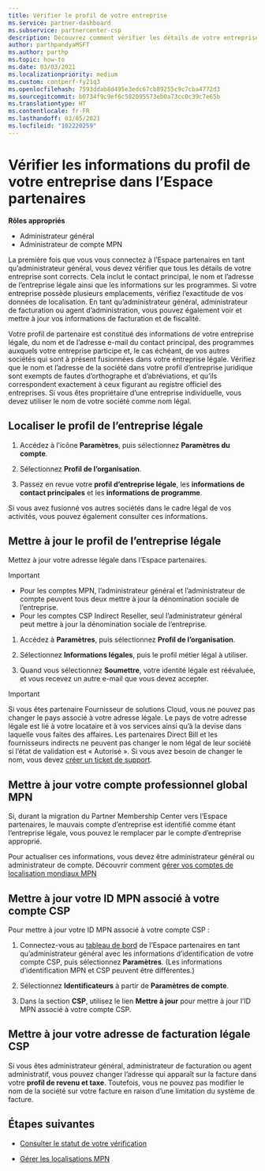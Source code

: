 ```yaml
---
title: Vérifier le profil de votre entreprise
ms.service: partner-dashboard
ms.subservice: partnercenter-csp
description: Découvrez comment vérifier les détails de votre entreprise comme le contact principal, l’adresse et les informations sur les programmes. Vous pouvez aussi mettre à jour votre adresse légale et votre adresse de facturation.
author: parthpandyaMSFT
ms.author: parthp
ms.topic: how-to
ms.date: 03/03/2021
ms.localizationpriority: medium
ms.custom: contperf-fy21q3
ms.openlocfilehash: 7593ddab8d495e3edc67cb89255c9c7cba4772d3
ms.sourcegitcommit: b0734f9c9ef6c582095573eb0a73cc0c39c7e65b
ms.translationtype: HT
ms.contentlocale: fr-FR
ms.lasthandoff: 03/05/2021
ms.locfileid: "102220259"
---
```

# <a name="verify-your-company-profile-information-in-partner-center"></a>Vérifier les informations du profil de votre entreprise dans l’Espace partenaires

**Rôles appropriés**

- Administrateur général
- Administrateur de compte MPN

La première fois que vous vous connectez à l’Espace partenaires en tant qu’administrateur général, vous devez vérifier que tous les détails de votre entreprise sont corrects. Cela inclut le contact principal, le nom et l’adresse de l’entreprise légale ainsi que les informations sur les programmes. Si votre entreprise possède plusieurs emplacements, vérifiez l’exactitude de vos données de localisation. En tant qu’administrateur général, administrateur de facturation ou agent d’administration, vous pouvez également voir et mettre à jour vos informations de facturation et de fiscalité.

Votre profil de partenaire est constitué des informations de votre entreprise légale, du nom et de l’adresse e-mail du contact principal, des programmes auxquels votre entreprise participe et, le cas échéant, de vos autres sociétés qui sont à présent fusionnées dans votre entreprise légale. Vérifiez que le nom et l’adresse de la société dans votre profil d’entreprise juridique sont exempts de fautes d’orthographe et d’abréviations, et qu’ils correspondent exactement à ceux figurant au registre officiel des entreprises. Si vous êtes propriétaire d’une entreprise individuelle, vous devez utiliser le nom de votre société comme nom légal.



## <a name="locate-the-legal-business-profile"></a>Localiser le profil de l’entreprise légale

1. Accédez à l’icône **Paramètres**, puis sélectionnez **Paramètres du compte**.
 
1. Sélectionnez **Profil de l’organisation**. 

2. Passez en revue votre **profil d’entreprise légale**, les **informations de contact principales** et les **informations de programme**.

Si vous avez fusionné vos autres sociétés dans le cadre légal de vos activités, vous pouvez également consulter ces informations. 

## <a name="update-your-legal-business-profile"></a>Mettre à jour le profil de l’entreprise légale

Mettez à jour votre adresse légale dans l’Espace partenaires.

>[!Important]
>- Pour les comptes MPN, l’administrateur général et l’administrateur de compte peuvent tous deux mettre à jour la dénomination sociale de l’entreprise.
>- Pour les comptes CSP Indirect Reseller, seul l’administrateur général peut mettre à jour la dénomination sociale de l’entreprise. 

1. Accédez à **Paramètres**, puis sélectionnez **Profil de l’organisation**.

2. Sélectionnez **Informations légales**, puis le profil métier légal à utiliser.
 
1. Quand vous sélectionnez **Soumettre**, votre identité légale est réévaluée, et vous recevez un autre e-mail que vous devez accepter.

>[!Important]
>Si vous êtes partenaire Fournisseur de solutions Cloud, vous ne pouvez pas changer le pays associé à votre adresse légale. Le pays de votre adresse légale est lié à votre locataire et à vos services ainsi qu’à la devise dans laquelle vous faites des affaires. Les partenaires Direct Bill et les fournisseurs indirects ne peuvent pas changer le nom légal de leur société si l’état de validation est « Autorisé ». Si vous avez besoin de changer le nom, vous devez [créer un ticket de support](https://partner.microsoft.com/dashboard/support/servicerequests/create?stage=2&topicid=eb74583c-61b3-2124-bffc-00920e0ae772).


## <a name="update-your-mpn-global-business-account"></a>Mettre à jour votre compte professionnel global MPN

Si, durant la migration du Partner Membership Center vers l’Espace partenaires, le mauvais compte d’entreprise est identifié comme étant l’entreprise légale, vous pouvez le remplacer par le compte d’entreprise approprié.

Pour actualiser ces informations, vous devez être administrateur général ou administrateur de compte. Découvrir comment [gérer vos comptes de localisation mondiaux MPN](manage-locations.md)


## <a name="update-your-mpn-id-associated-with-your-csp-account"></a>Mettre à jour votre ID MPN associé à votre compte CSP

Pour mettre à jour votre ID MPN associé à votre compte CSP :

1. Connectez-vous au [tableau de bord](https://partner.microsoft.com/dashboard/home) de l’Espace partenaires en tant qu’administrateur général avec les informations d’identification de votre compte CSP, puis sélectionnez **Paramètres**. (Les informations d’identification MPN et CSP peuvent être différentes.)
 
1. Sélectionnez **Identificateurs** à partir de **Paramètres de compte**.

1. Dans la section **CSP**, utilisez le lien **Mettre à jour** pour mettre à jour l’ID MPN associé à votre compte CSP. 


## <a name="update-your-csp-legal-billing-address"></a>Mettre à jour votre adresse de facturation légale CSP

Si vous êtes administrateur général, administrateur de facturation ou agent administratif, vous pouvez changer l’adresse qui apparaît sur la facture dans votre **profil de revenu et taxe**. Toutefois, vous ne pouvez pas modifier le nom de la société sur votre facture en raison d’une limitation du système de facture.



## <a name="next-steps"></a>Étapes suivantes

- [Consulter le statut de votre vérification](verification-responses.md)

- [Gérer les localisations MPN](manage-locations.md)
